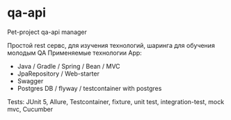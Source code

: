 # qa-api
Pet-project qa-api manager

Простой rest сервс, для изучения технологий, шаринга для обучения молодым QA
Применяемые технологии
App:
- Java / Gradle / Spring / Bean / MVC
- JpaRepository / Web-starter 
- Swagger
- Postgres DB / flyway / testcontainer with postgres
 
Tests:
JUnit 5, Allure, Testcontainer, fixture, unit test, integration-test, mock mvc, Cucumber
